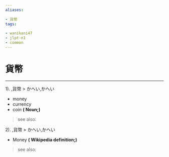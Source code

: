 ```yaml
---
aliases:
    
- 貨幣
tags:
    
- wanikani47
- jlpt-n1
- common
---
```


# 貨幣
---
1).
,貨幣 > かへい,かへい

- money
- currency
- coin
**( Noun;)**
> see also: 
            
2).
,貨幣 > かへい,かへい

- Money
**( Wikipedia definition;)**
> see also: 
            